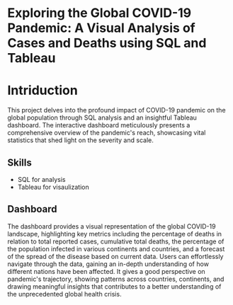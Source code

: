 # Exploring the Global COVID-19 Pandemic: A Visual Analysis of Cases and Deaths using SQL and Tableau


# Intriduction
This project delves into the profound impact of COVID-19 pandemic on the global population through SQL analysis and an insightful Tableau dashboard. 
The interactive dashboard meticulously presents a comprehensive overview of the pandemic's reach, showcasing vital statistics that shed light on the severity and scale.

## Skills 
- SQL for analysis
- Tableau for visaulization

## Dashboard
The dashboard provides a visual representation of the global COVID-19 landscape, highlighting key metrics including the percentage of deaths in relation to total reported cases, cumulative total deaths, 
the percentage of the population infected in various continents and countries, and a forecast of the spread of the disease based on current data. Users can effortlessly navigate through the data, gaining 
an in-depth understanding of how different nations have been affected. It gives a good perspective on pandemic's trajectory, showing patterns across countries, continents, and drawing meaningful insights 
that contributes to a better understanding of the unprecedented global health crisis.
